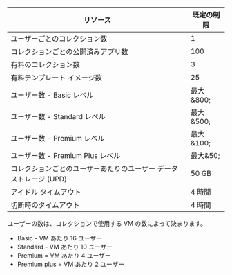 
| リソース | 既定の制限 |
| --- | --- |
| ユーザーごとのコレクション数 |1 |
| コレクションごとの公開済みアプリ数 |100 |
| 有料のコレクション数 |3 |
| 有料テンプレート イメージ数 |25 |
| ユーザー数 - Basic レベル |最大&800; |
| ユーザー数 - Standard レベル |最大&500; |
| ユーザー数 - Premium レベル |最大&100; |
| ユーザー数 - Premium Plus レベル |最大&50; |
| コレクションごとのユーザーあたりのユーザー データ ストレージ (UPD) |50 GB |
| アイドル タイムアウト |4 時間 |
| 切断時のタイムアウト |4 時間 |

ユーザーの数は、コレクションで使用する VM の数によって決まります。

* Basic - VM あたり 16 ユーザー
* Standard - VM あたり 10 ユーザー
* Premium = VM あたり 4 ユーザー
* Premium plus = VM あたり 2 ユーザー

